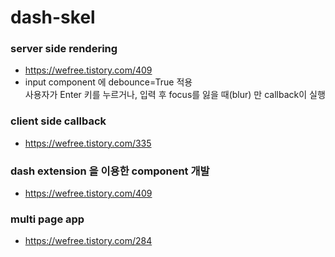 # dash-skel

### server side rendering
* https://wefree.tistory.com/409
* input component 에 debounce=True 적용  
  사용자가 Enter 키를 누르거나, 입력 후 focus를 잃을 때(blur) 만 callback이 실행

### client side callback
* https://wefree.tistory.com/335

### dash extension 을 이용한 component 개발
* https://wefree.tistory.com/409

### multi page app
* https://wefree.tistory.com/284

